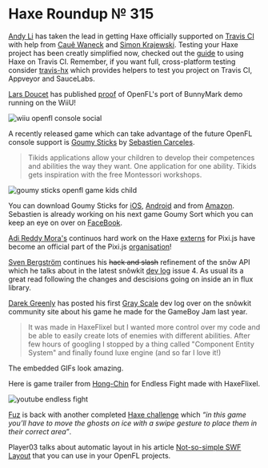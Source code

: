 [_template]: ../templates/roundup.html
[date]: / "2015-04-02 08:19:00"
[modified]: / "2015-04-02 16:25:00"
[published]: / "2015-04-02 16:30:00"
[“”]: a ""
# Haxe Roundup № 315

[Andy Li][tw1] has taken the lead in getting Haxe officially supported on 
[Travis CI][l1] with help from [Cauê Waneck][tw2] and [Simon Krajewski][gh1].
Testing your Haxe project has been creatly simplified now, checked out the
[guide][l2] to using Haxe on Travis CI. Remember, if you want full, cross-platform
testing consider [travis-hx][l3] which provides helpers to test you project on 
Travis CI, Appveyor and SauceLabs.

[Lars Doucet][tw3] has published [proof][l4] of OpenFL's port of BunnyMark demo 
running on the WiiU!

![wiiu openfl console social](/img/315/wiiu.jpg "Visual output from a WiiU running OpenFL's BunnyMark by @larsiusprime and team!")

A recently released game which can take advantage of the future OpenFL console support
is [Goumy Sticks][l5] by [Sebastien Carceles][g+1].

> Tikids applications allow your children to develop their competences and 
abilities the way they want. One application for one ability. Tikids 
gets inspiration with the free Montessori workshops.

![goumy sticks openfl game kids child](/img/315/sticks.png "Goumy helps your toddlers to learn sorting items")

You can download Goumy Sticks for [iOS][l6], [Android][l7] and from [Amazon][l8].
Sebastien is already working on his next game Goumy Sort which you can keep an eye
on over on [FaceBook][l9].

[Adi Reddy Mora's][tw4] continuos hard work on the Haxe [externs][l10] for 
Pixi.js have become an official part of the Pixi.js [organisation][l11]!

[Sven Bergström][tw5] continues his ~~hack and slash~~ refinement of the snõw
API which he talks about in the latest snõwkit [dev log][l12] issue 4. As usual its
a great read following the changes and descisions going on inside an in flux 
library.

[Darek Greenly][tw6] has posted his first [Gray Scale][l13] dev log over on the 
snõwkit community site about his game he made for the GameBoy Jam last year.

> It was made in HaxeFlixel but I wanted more control over my code and be 
able to easily create lots of enemies with different abilities. After few 
hours of googling I stopped by a thing called "Component Entity System" and 
finally found luxe engine (and so far I love it!)

The embedded GIFs look amazing.

Here is game trailer from [Hong-Chin][tw7] for Endless Fight made with HaxeFlixel.

![youtube endless fight](_sFntjKoygk)

[Fuz][tw8] is back with another completed [Haxe challenge][l14] which _“in this game 
you’ll have to move the ghosts on ice with a swipe gesture to place them in 
their correct area”_.

Player03 talks about automatic layout in his article [Not-so-simple SWF Layout][l15]
that you can use in your OpenFL projects.

[g+1]: https://plus.google.com/u/1/+SebastienCarcelesPerso/about "@SebastienCarcelesPerso"

[gh1]: https://github.com/Simn "@Simn"

[tw8]: https://twitter.com/fuz_games "@fuz_games"
[tw7]: https://twitter.com/Tsai_AGw "@Tsai_AGw"
[tw6]: https://twitter.com/Zielakpl "@Zielakpl"
[tw5]: https://twitter.com/___discovery "@___discovery"
[tw4]: https://twitter.com/adireddy "@adireddy"
[tw3]: https://twitter.com/larsiusprime "@larsiusprime"
[tw2]: https://twitter.com/cwaneck "@cwaneck"
[tw1]: https://twitter.com/andy_li "@andy_li"

[l15]: http://player03.com/2015/04/05/not-so-simple-swf-layout/ "Not-so-simple SWF Layout"
[l14]: https://fuzdevlog.wordpress.com/2015/04/07/haxe-challenge-game-5-completed/ "Haxe Challenge Game #5 Completed"
[l13]: http://snowkit.org/2015/04/07/grayscale/ "Gray Scale Dev Log #1"
[l12]: http://snowkit.org/2015/04/07/snowkit-dev-log-4-data-flow/ "snõwkit dev log #4 - data flow"
[l11]: https://github.com/pixijs "PixiJS GitHub Organisation"
[l10]: https://github.com/pixijs/pixi-haxe "pixi-haxe on GitHub"
[l9]: https://www.facebook.com/tikidsstudios "Tikids Studios on FaceBook"
[l8]: http://www.amazon.com/s/ref=bl_sr_mobile-apps?_encoding=UTF8&field-brandtextbin=Tikids%20Studio&node=2350149011 "Goumy Sticks on Amazon"
[l7]: https://play.google.com/store/apps/developer?id=Tikids "Goumy Sticks on Android"
[l6]: https://itunes.apple.com/us/artist/sebastien-carceles/id966169187 "Goumy Sticks on iOS"
[l5]: http://goumysticks.tikids-studio.com/ "Goumy Sticks"
[l4]: https://twitter.com/larsiusprime/status/585549704022380544 "OpenFL's BunnyMark Demo on WiiU!"
[l3]: https://github.com/waneck/travis-hx "Travis-Hx on GitHub"
[l2]: http://docs.travis-ci.com/user/languages/haxe/ "Building a Haxe Project on Travis CI"
[l1]: http://blog.travis-ci.com/2015-04-07-haxe-now-available-on-travis-ci/ "Haxe now available on Travis CI"